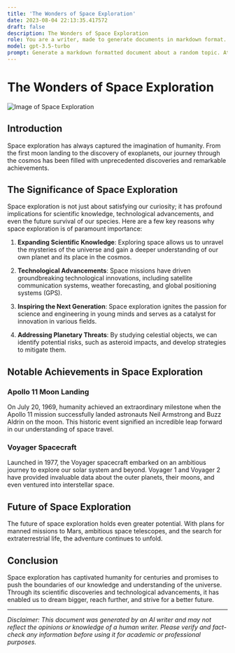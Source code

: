 ```yaml
---
title: 'The Wonders of Space Exploration'
date: 2023-08-04 22:13:35.417572
draft: false
description: The Wonders of Space Exploration
role: You are a writer, made to generate documents in markdown format. It is very important that all of the documents you generate are in valid markdown format.
model: gpt-3.5-turbo
prompt: Generate a markdown formatted document about a random topic. At the bottom, include a disclaimer explaining that the document was generated by you. The first line of the document should be the title. Make sure that the entire document is in proper markdown format, using a mix of various tags to make the document visually appealing.
---
```


# The Wonders of Space Exploration

![Image of Space Exploration](https://example.com/space_exploration.jpg)

## Introduction

Space exploration has always captured the imagination of humanity. From the first moon landing to the discovery of exoplanets, our journey through the cosmos has been filled with unprecedented discoveries and remarkable achievements.

## The Significance of Space Exploration

Space exploration is not just about satisfying our curiosity; it has profound implications for scientific knowledge, technological advancements, and even the future survival of our species. Here are a few key reasons why space exploration is of paramount importance:

1. **Expanding Scientific Knowledge**: Exploring space allows us to unravel the mysteries of the universe and gain a deeper understanding of our own planet and its place in the cosmos.

2. **Technological Advancements**: Space missions have driven groundbreaking technological innovations, including satellite communication systems, weather forecasting, and global positioning systems (GPS).

3. **Inspiring the Next Generation**: Space exploration ignites the passion for science and engineering in young minds and serves as a catalyst for innovation in various fields.

4. **Addressing Planetary Threats**: By studying celestial objects, we can identify potential risks, such as asteroid impacts, and develop strategies to mitigate them.

## Notable Achievements in Space Exploration

### Apollo 11 Moon Landing

On July 20, 1969, humanity achieved an extraordinary milestone when the Apollo 11 mission successfully landed astronauts Neil Armstrong and Buzz Aldrin on the moon. This historic event signified an incredible leap forward in our understanding of space travel.

### Voyager Spacecraft

Launched in 1977, the Voyager spacecraft embarked on an ambitious journey to explore our solar system and beyond. Voyager 1 and Voyager 2 have provided invaluable data about the outer planets, their moons, and even ventured into interstellar space.

## Future of Space Exploration

The future of space exploration holds even greater potential. With plans for manned missions to Mars, ambitious space telescopes, and the search for extraterrestrial life, the adventure continues to unfold.

## Conclusion

Space exploration has captivated humanity for centuries and promises to push the boundaries of our knowledge and understanding of the universe. Through its scientific discoveries and technological advancements, it has enabled us to dream bigger, reach further, and strive for a better future.

---

*Disclaimer: This document was generated by an AI writer and may not reflect the opinions or knowledge of a human writer. Please verify and fact-check any information before using it for academic or professional purposes.*